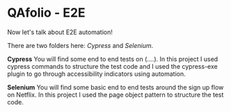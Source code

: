 # QAfolio - E2E

Now let's talk about E2E automation!

There are two folders here: _Cypress_ and _Selenium_.

**Cypress**
You will find some end to end tests on (....). In this project I used cypress commands to structure the test code and I used the cypress-exe plugin to go through accessibility indicators using automation.

**Selenium**
You will find some basic end to end tests around the sign up flow on Netflix. In this project I used the page object pattern to structure the test code.
